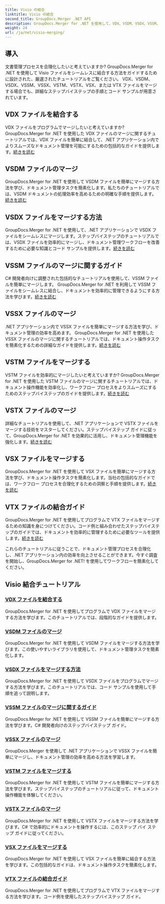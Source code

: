 ```yaml
---
title: Visio の結合
linktitle: Visio の結合
second_title: GroupDocs.Merger .NET API
description: GroupDocs.Merger for .NET を使用して、VDX、VSDM、VSDX、VSSM、VSSX、VSTM、VSTX、VSX、VTX ファイルを簡単にマージします。シームレスなドキュメント結合のためのステップバイステップのチュートリアル。
weight: 24
url: /ja/net/visio-merging/
---
```


## 導入

文書管理プロセスを合理化したいと考えていますか? GroupDocs.Merger for .NET を使用して Visio ファイルをシームレスに結合する方法をガイドするために設計された、厳選されたチュートリアルをご覧ください。 VDX、VSDM、VSDX、VSSM、VSSX、VSTM、VSTX、VSX、または VTX ファイルをマージする場合でも、詳細なステップバイステップの手順とコード サンプルが用意されています。

## VDX ファイルを結合する

VDX ファイルをプログラムでマージしたいと考えていますか? GroupDocs.Merger for .NET を使用した VDX ファイルのマージに関するチュートリアルでは、VDX ファイルを簡単に結合して、.NET アプリケーション内でよりスムーズなドキュメント管理を可能にするための包括的なガイドを提供します。[続きを読む](./merge-vdx-files/)

## VSDM ファイルのマージ

GroupDocs.Merger for .NET を使用して VSDM ファイルを簡単にマージする方法を学び、ドキュメント管理タスクを簡素化します。私たちのチュートリアルでは、VSDM ドキュメントの処理効率を高めるための明確な手順を提供します。[続きを読む](./merging-vsdm-files/)

## VSDX ファイルをマージする方法

GroupDocs.Merger for .NET を使用して、.NET アプリケーションで VSDX ファイルをシームレスにマージします。ステップバイステップのチュートリアルでは、VSDX ファイルを効率的にマージし、ドキュメント管理ワークフローを改善するために必要な知識とコード サンプルを提供します。[続きを読む](./how-to-merge-vsdx-files/)

## VSSM ファイルのマージに関するガイド

C# 開発者向けに調整された包括的なチュートリアルを使用して、VSSM ファイルを簡単にマージします。 GroupDocs.Merger for .NET を利用して VSSM ファイルをシームレスに結合し、ドキュメントを効率的に管理できるようにする方法を学びます。[続きを読む](./guide-merging-vssm-files/)

## VSSX ファイルのマージ

.NET アプリケーション内で VSSX ファイルを簡単にマージする方法を学び、ドキュメント管理の効率を高めます。 GroupDocs.Merger for .NET を使用した VSSX ファイルのマージに関するチュートリアルでは、ドキュメント操作タスクを簡素化するための詳細なガイドを提供します。[続きを読む](./merging-vssx-files/)

## VSTM ファイルをマージする

VSTM ファイルを効率的にマージしたいと考えていますか? GroupDocs.Merger for .NET を使用した VSTM ファイルのマージに関するチュートリアルでは、ドキュメント操作機能を効率化し、ワークフロー プロセスをよりスムーズにするためのステップバイステップのガイドを提供します。[続きを読む](./merge-vstm-files/)

## VSTX ファイルのマージ

詳細なチュートリアルを使用して、.NET アプリケーションで VSTX ファイルをマージする技術をマスターしてください。ステップバイステップ ガイドに従って、GroupDocs.Merger for .NET を効果的に活用し、ドキュメント管理機能を強化します。[続きを読む](./merging-vstx-files/)

## VSX ファイルをマージする

GroupDocs.Merger for .NET を使用して VSX ファイルを簡単にマージする方法を学び、ドキュメント操作タスクを簡素化します。当社の包括的なガイドでは、ワークフロー プロセスを合理化するための洞察と手順を提供します。[続きを読む](./merge-vsx-files/)

## VTX ファイルの結合ガイド

GroupDocs.Merger for .NET を使用してプログラムで VTX ファイルをマージするための知識を身につけてください。コード例と組み合わせたステップバイステップのガイドでは、ドキュメントを効率的に管理するために必要なツールを提供します。[続きを読む](./guide-merging-vtx-files/)

これらのチュートリアルに従うことで、ドキュメント管理プロセスを合理化し、.NET アプリケーション内の効率を向上させることができます。今すぐ調査を開始し、GroupDocs.Merger for .NET! を使用してワークフローを簡素化してください。
## Visio 結合チュートリアル
### [VDX ファイルを結合する](./merge-vdx-files/)
GroupDocs.Merger for .NET を使用してプログラムで VDX ファイルをマージする方法を学びます。このチュートリアルでは、段階的なガイドを提供します。
### [VSDM ファイルのマージ](./merging-vsdm-files/)
GroupDocs.Merger for .NET を使用して VSDM ファイルをマージする方法を学びます。この使いやすいライブラリを使用して、ドキュメント管理タスクを簡素化します。
### [VSDX ファイルをマージする方法](./how-to-merge-vsdx-files/)
GroupDocs.Merger for .NET を使用して VSDX ファイルをプログラムでマージする方法を学びます。このチュートリアルでは、コード サンプルを使用して手順を追って説明します。
### [VSSM ファイルのマージに関するガイド](./guide-merging-vssm-files/)
GroupDocs.Merger for .NET を使用して VSSM ファイルを簡単にマージする方法を学びます。C# 開発者向けのステップバイステップ ガイド。
### [VSSX ファイルのマージ](./merging-vssx-files/)
GroupDocs.Merger を使用して .NET アプリケーションで VSSX ファイルを簡単にマージし、ドキュメント管理の効率を高める方法を学習します。
### [VSTM ファイルをマージする](./merge-vstm-files/)
GroupDocs.Merger for .NET を使用して VSTM ファイルを簡単にマージする方法を学びます。ステップバイステップのチュートリアルに従って、ドキュメント操作機能を体験してください。
### [VSTX ファイルのマージ](./merging-vstx-files/)
GroupDocs.Merger for .NET を使用して VSTX ファイルをマージする方法を学びます。C# で効率的にドキュメントを操作するには、このステップ バイ ステップ ガイドに従ってください。
### [VSX ファイルをマージする](./merge-vsx-files/)
GroupDocs.Merger for .NET を使用して VSX ファイルを簡単に結合する方法を学びます。この包括的なガイドは、ドキュメント操作タスクを簡素化します。
### [VTX ファイルの結合ガイド](./guide-merging-vtx-files/)
GroupDocs.Merger for .NET を使用してプログラムで VTX ファイルをマージする方法を学びます。コード例を使用したステップバイステップ ガイド。